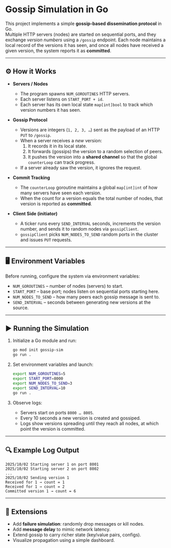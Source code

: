 # Gossip Simulation in Go

This project implements a simple **gossip-based dissemination protocol** in Go.  
Multiple HTTP servers (nodes) are started on sequential ports, and they exchange *version numbers* using a `/gossip` endpoint. Each node maintains a local record of the versions it has seen, and once all nodes have received a given version, the system reports it as **committed**.

---

## ⚙️ How it Works

- **Servers / Nodes**  
  - The program spawns `NUM_GOROUTINES` HTTP servers.  
  - Each server listens on `START_PORT + id`.  
  - Each server has its own local state `map[int]bool` to track which version numbers it has seen.

- **Gossip Protocol**  
  - Versions are integers (`1, 2, 3, …`) sent as the payload of an HTTP `PUT` to `/gossip`.  
  - When a server receives a *new* version:  
    1. It records it in its local state.  
    2. It forwards (gossips) the version to a random selection of peers.  
    3. It pushes the version into a **shared channel** so that the global `counterLoop` can track progress.  
  - If a server already saw the version, it ignores the request.

- **Commit Tracking**  
  - The `counterLoop` goroutine maintains a global `map[int]int` of how many servers have seen each version.  
  - When the count for a version equals the total number of nodes, that version is reported as **committed**.

- **Client Side (initiator)**  
  - A ticker runs every `SEND_INTERVAL` seconds, increments the version number, and sends it to random nodes via `gossipClient`.  
  - `gossipClient` picks `NUM_NODES_TO_SEND` random ports in the cluster and issues `PUT` requests.

---

## 🖥️ Environment Variables

Before running, configure the system via environment variables:

- `NUM_GOROUTINES` – number of nodes (servers) to start.  
- `START_PORT` – base port; nodes listen on sequential ports starting here.  
- `NUM_NODES_TO_SEND` – how many peers each gossip message is sent to.  
- `SEND_INTERVAL` – seconds between generating new versions at the source.

---

## ▶️ Running the Simulation

1. Initialize a Go module and run:
   ```bash
   go mod init gossip-sim
   go run .
   ```
2. Set environment variables and launch:
   ```bash
   export NUM_GOROUTINES=5
   export START_PORT=8000
   export NUM_NODES_TO_SEND=3
   export SEND_INTERVAL=10
   go run .
   ```

3. Observe logs:
   - Servers start on ports `8000 … 8005`.  
   - Every 10 seconds a new version is created and gossiped.  
   - Logs show versions spreading until they reach all nodes, at which point the version is committed.

---

## 🔍 Example Log Output

```
2025/10/02 Starting server 1 on port 8001
2025/10/02 Starting server 2 on port 8002
...
2025/10/02 Sending version 1
Received for 1 → count = 1
Received for 1 → count = 2
Committed version 1 → count = 6
```

---

## 🌱 Extensions

- Add **failure simulation**: randomly drop messages or kill nodes.  
- Add **message delay** to mimic network latency.  
- Extend gossip to carry richer state (key/value pairs, configs).  
- Visualize propagation using a simple dashboard.
